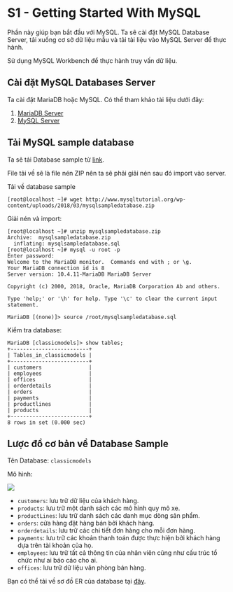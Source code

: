 # S1 - Getting Started With MySQL

Phần này giúp bạn bắt đầu với MySQL. Ta sẽ cài đặt MySQL Database Server, tải xuống cơ sở dữ liệu mẫu và tải tài liệu vào MySQL Server để thực hành.

Sử dụng MySQL Workbench để thực hành truy vấn dữ liệu.

## Cài đặt MySQL Databases Server
Ta cài đặt MariaDB hoặc MySQL.
Có thể tham khảo tài liệu dưới đây:
1. [MariaDB Server](https://github.com/danghai1996/Linux/blob/master/DatabaseServer/MariaDB.md)
2. [MySQL Server](https://github.com/danghai1996/Linux/blob/master/DatabaseServer/MySQL.md)


## Tải MySQL sample database
Ta sẽ tải Database sample từ [link](http://www.mysqltutorial.org/wp-content/uploads/2018/03/mysqlsampledatabase.zip).

File tải về sẽ là file nén ZIP nên ta sẽ phải giải nén sau đó import vào server.

Tải về database sample
```
[root@localhost ~]# wget http://www.mysqltutorial.org/wp-content/uploads/2018/03/mysqlsampledatabase.zip
```

Giải nén và import:
```
[root@localhost ~]# unzip mysqlsampledatabase.zip
Archive:  mysqlsampledatabase.zip
  inflating: mysqlsampledatabase.sql
[root@localhost ~]# mysql -u root -p
Enter password:
Welcome to the MariaDB monitor.  Commands end with ; or \g.
Your MariaDB connection id is 8
Server version: 10.4.11-MariaDB MariaDB Server

Copyright (c) 2000, 2018, Oracle, MariaDB Corporation Ab and others.

Type 'help;' or '\h' for help. Type '\c' to clear the current input statement.

MariaDB [(none)]> source /root/mysqlsampledatabase.sql
```

Kiểm tra database:
```
MariaDB [classicmodels]> show tables;
+-------------------------+
| Tables_in_classicmodels |
+-------------------------+
| customers               |
| employees               |
| offices                 |
| orderdetails            |
| orders                  |
| payments                |
| productlines            |
| products                |
+-------------------------+
8 rows in set (0.000 sec)
```

## Lược đồ cơ bản về Database Sample
Tên Database: `classicmodels`

Mô hình:

<img src = "https://i.imgur.com/mNOro37.png">

- `customers`: lưu trữ dữ liệu của khách hàng.
- `products`: lưu trữ một danh sách các mô hình quy mô xe.
- `productLines`: lưu trữ danh sách các danh mục dòng sản phẩm.
- `orders`: cửa hàng đặt hàng bán bởi khách hàng.
- `orderdetails`: lưu trữ các chi tiết đơn hàng cho mỗi đơn hàng.
- `payments`: lưu trữ các khoản thanh toán được thực hiện bởi khách hàng dựa trên tài khoản của họ.
- `employees`: lưu trữ tất cả thông tin của nhân viên cũng như cấu trúc tổ chức như ai báo cáo cho ai.
- `offices`: lưu trữ dữ liệu văn phòng bán hàng.

Bạn có thể tải về sơ đồ ER của database tại [đây](
http://www.mysqltutorial.org/wp-content/uploads/2018/04/MySQL-Sample-Database-Diagram-PDF-A4.pdf).